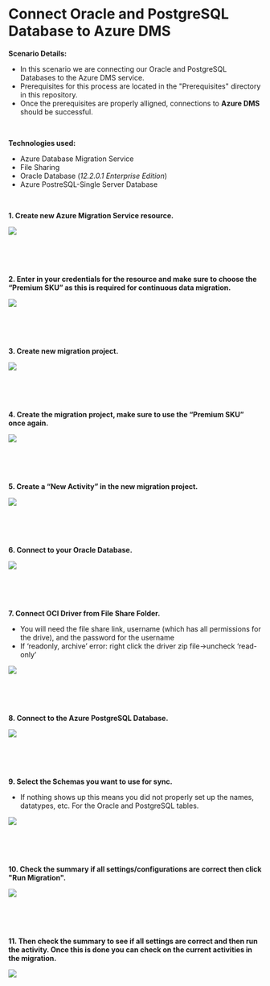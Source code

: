 # Connect Oracle and PostgreSQL Database to Azure DMS 

**Scenario Details:**
* In this scenario we are connecting our Oracle and PostgreSQL Databases to the Azure DMS service.
* Prerequisites for this process are located in the "Prerequisites" directory in this repository.
* Once the prerequisites are properly alligned, connections to **Azure DMS** should be successful.
<br/> 

**Technologies used:**
* Azure Database Migration Service
* File Sharing
* Oracle Database (*12.2.0.1 Enterprise Edition*)
* Azure PostreSQL-Single Server Database
<br/>



**1. Create new Azure Migration Service resource.**

<kbd>
  <img src="/Images/2.png">
</kbd></p>

<br/><br/><br/>



**2. Enter in your credentials for the resource and make sure to choose the “Premium SKU” as this is required for continuous data migration.**

<kbd>
  <img src="/Images/3.png">
</kbd></p>

<br/><br/><br/>



**3. Create new migration project.**

<kbd>
  <img src="/Images/4.png">
</kbd></p>

<br/><br/><br/>



**4. Create the migration project, make sure to use the “Premium SKU” once again.**

<kbd>
  <img src="/Images/5.png">
</kbd></p>

<br/><br/><br/>



**5. Create a “New Activity” in the new migration project.**

<kbd>
  <img src="/Images/6.png">
</kbd></p>

<br/><br/><br/>



**6. Connect to your Oracle Database.**

<kbd>
  <img src="/Images/7.png">
</kbd></p>

<br/><br/><br/>



**7. Connect OCI Driver from File Share Folder.**

* You will need the file share link, username (which has all permissions for the drive), and the password for the username 
* If ‘readonly, archive’ error: right click the driver zip file->uncheck ‘read-only’ 

<kbd>
  <img src="/Images/8.png">
</kbd></p>

<br/><br/><br/>



**8. Connect to the Azure PostgreSQL Database.**

<kbd>
  <img src="https://github.com/Click2Cloud/azure-oracle-migration/new/master/Images/9.png">
</kbd></p>

<br/><br/><br/>



**9. Select the Schemas you want to use for sync.**

* If nothing shows up this means you did not properly set up the names, datatypes, etc. For the Oracle and PostgreSQL tables. 

<kbd>
  <img src="https://github.com/Click2Cloud/azure-oracle-migration/new/master/Images/10.png">
</kbd></p>

<br/><br/><br/>



**10. Check the summary if all settings/configurations are correct then click "Run Migration".**

<kbd>
  <img src="https://github.com/Click2Cloud/azure-oracle-migration/new/master/Images/11.png">
</kbd></p>

<br/><br/><br/>



**11. Then check the summary to see if all settings are correct and then run the activity. Once this is done you can check on the current activities in the migration.**

<kbd>
  <img src="https://github.com/Click2Cloud/azure-oracle-migration/new/master/Images/12.png">
</kbd></p>
